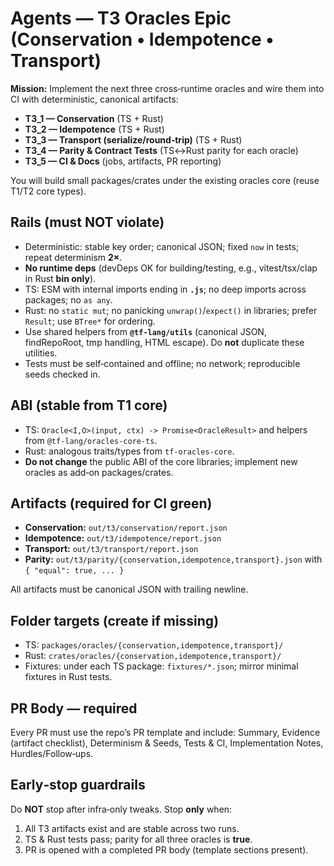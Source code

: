 # Agents — T3 Oracles Epic (Conservation • Idempotence • Transport)

**Mission:** Implement the next three cross‑runtime oracles and wire them into CI with deterministic, canonical artifacts:
- **T3_1 — Conservation** (TS + Rust)
- **T3_2 — Idempotence** (TS + Rust)
- **T3_3 — Transport (serialize/round‑trip)** (TS + Rust)
- **T3_4 — Parity & Contract Tests** (TS↔Rust parity for each oracle)
- **T3_5 — CI & Docs** (jobs, artifacts, PR reporting)

You will build small packages/crates under the existing oracles core (reuse T1/T2 core types).

## Rails (must NOT violate)
- Deterministic: stable key order; canonical JSON; fixed `now` in tests; repeat determinism **2×**.
- **No runtime deps** (devDeps OK for building/testing, e.g., vitest/tsx/clap in Rust **bin only**).
- TS: ESM with internal imports ending in **`.js`**; no deep imports across packages; no `as any`.
- Rust: no `static mut`; no panicking `unwrap()`/`expect()` in libraries; prefer `Result`; use `BTree*` for ordering.
- Use shared helpers from **`@tf-lang/utils`** (canonical JSON, findRepoRoot, tmp handling, HTML escape). Do **not** duplicate these utilities.
- Tests must be self‑contained and offline; no network; reproducible seeds checked in.

## ABI (stable from T1 core)
- TS: `Oracle<I,O>(input, ctx) -> Promise<OracleResult>` and helpers from `@tf-lang/oracles-core-ts`.
- Rust: analogous traits/types from `tf-oracles-core`.
- **Do not change** the public ABI of the core libraries; implement new oracles as add‑on packages/crates.

## Artifacts (required for CI green)
- **Conservation:** `out/t3/conservation/report.json`
- **Idempotence:** `out/t3/idempotence/report.json`
- **Transport:** `out/t3/transport/report.json`
- **Parity:** `out/t3/parity/{conservation,idempotence,transport}.json` with `{ "equal": true, ... }`

All artifacts must be canonical JSON with trailing newline.

## Folder targets (create if missing)
- TS: `packages/oracles/{conservation,idempotence,transport}/`
- Rust: `crates/oracles/{conservation,idempotence,transport}/`
- Fixtures: under each TS package: `fixtures/*.json`; mirror minimal fixtures in Rust tests.

## PR Body — required
Every PR must use the repo’s PR template and include: Summary, Evidence (artifact checklist), Determinism & Seeds, Tests & CI, Implementation Notes, Hurdles/Follow‑ups.

## Early‑stop guardrails
Do **NOT** stop after infra‑only tweaks. Stop **only** when:
1) All T3 artifacts exist and are stable across two runs.
2) TS & Rust tests pass; parity for all three oracles is **true**.
3) PR is opened with a completed PR body (template sections present).

